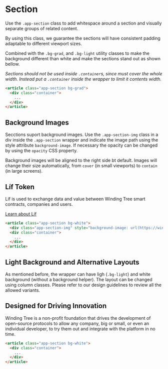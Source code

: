 # Section

Use the `.app-section` class to add whitespace around a section and visually separate groups of related content.

By using this class, we guarantee the sections will have consistent padding adaptable to different viewport sizes.

Combined with the `.bg-grad`, and `.bg-light` utility classes to make the background different than white and make the sections stand out as shown bellow.

_Sections should not be used inside `.container`s, since must cover the whole width. Instead put a `.container` inside the wrapper to limit it contents width._

<!-- STORY -->

```html
<article class="app-section bg-grad">
  <div class="container">
    ...
  </div>
</article>
```

## Background Images

Secctions suport background images. Use the `.app-section-img` class in a div inside the `.app-section` wrapper and indicate the image path using the style attribute `background-image`.
If necessary the opacity can be changed by using the `opacity` CSS property.

Background images will be aligned to the right side bt default. Images will change their size automatically, from `cover` (in small viewports) to `contain` (in large screens).

<article class="app-section bg-grad">
<div class="app-section-img" style="background-image: url(https://windingtree.com/assets/img/banners/lif-token-bg.svg)"></div>
  <div class="container">
    <div class="row">
      <div class="col-md-6">
        <h2 class="text-white">
            Líf Token
        </h2>
        <p class="lead text-white">
            Líf is used to exchange data and value between Winding Tree smart contracts, companies and users.
        </p>
      </div>
    </div>
    <a href="/lif-token.html" class="btn btn-primary">
        Learn about Líf
    </a>
  </div>
</article>

```html
<article class="app-section bg-white">
  <div class="app-section-img" style="background-image: url(https://windingtree.com/assets/img/banners/lif-token-bg.svg)"></div>
  <div class="container">
    ...
  </div>
</article>
```

## Light Background and Alternative Layouts

As mentioned before, the wrapper can have ligh (`.bg-light`) and white background (without a background helper). The layout can be changed using column classes. Please refer to our design guidelines to review all the allowed variants.

<article class="app-section bg-light">
  <div class="container">
    <div class="col text-center">
      <h2>
        Designed for Driving Innovation
      </h2>
      <p class="lead">
        Winding Tree is a non-profit foundation that drives the development of open-source protocols to allow any company, big or small, or even an individual developer, to try them out and integrate with the platform in no time.
      </p>
    </div>
  </div>
</article>

```html
<article class="app-section bg-white">
  <div class="container">
    ...
  </div>
</article>
```